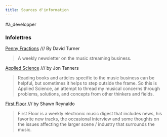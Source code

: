 ```yaml
---
title: Sources d'information
---
```


#à_développer

### Infolettres

[Penny Fractions](https://www.getrevue.co/profile/pennyfractions) /// By David Turner
>A weekly newsletter on the music streaming business.

[Applied Science](https://appliedscience.substack.com/) /// by Jon Tanners
>Reading books and articles specific to the music business can be helpful, but sometimes it helps to step outside the frame. So this is Applied Science, an attempt to thread my musical concerns through problems, solutions, and concepts from other thinkers and fields.

[First Floor](https://firstfloor.substack.com/) /// by Shawn Reynaldo
>First Floor is a weekly electronic music digest that includes news, his favorite new tracks, the occasional interview and some thoughts on the issues affecting the larger scene / industry that surrounds the music.

